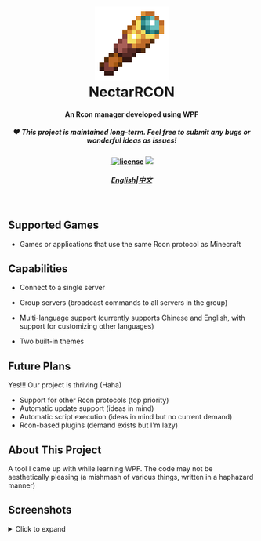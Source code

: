 <h1 align="center">
<img src="NectarRCON/Resources/Icon.png" style="image-rendering: optimizeSpeed;image-rendering: -moz-crisp-edges;image-rendering: -o-crisp-edges;image-rendering: -webkit-optimize-contrast;image-rendering: pixelated;-ms-interpolation-mode: nearest-neighbor;width: 150px; height: 150px;"/>
<br />
NectarRCON
<br />
<h4 align="center">
    An Rcon manager developed using WPF
</h4>
<h5 align="center">
♥ This project is maintained long-term. Feel free to submit any bugs or wonderful ideas as issues!
</h5>
<h4 align="center">
​ <a href="https://mit-license.org/">
​ <img src="https://img.shields.io/github/license/zkhssb/NectarRCON?style=flat-square&color=blueviolet"
​ alt="license" />
​ </a>
​ <img src="https://img.shields.io/badge/.NET-7.0-blue" />
​ <a href="https://bot.q.qq.com/wiki/develop/api/">
​ </a>
​ </h4>
<h5 align="center">
<a href="README_EN.md">English</a>|<a href="README.md">中文</a>
</h5>
​ </h1>

## Supported Games

- Games or applications that use the same Rcon protocol as Minecraft

## Capabilities

- Connect to a single server

- Group servers (broadcast commands to all servers in the group)

- Multi-language support (currently supports Chinese and English, with support for customizing other languages)

- Two built-in themes

## Future Plans

  Yes!!! Our project is thriving (Haha)

- Support for other Rcon protocols (top priority)
- Automatic update support (ideas in mind)
- Automatic script execution (ideas in mind but no current demand)
- Rcon-based plugins (demand exists but I'm lazy)

## About This Project

A tool I came up with while learning WPF. The code may not be aesthetically pleasing (a mishmash of various things, written in a haphazard manner)

## Screenshots

<details>
  <summary>Click to expand</summary>
Home Page

![](https://s2.loli.net/2023/01/03/onSMhEWAp6YGdtr.png)

Password Page

![](https://s2.loli.net/2023/01/03/fmcq18a92AgzLjs.png)

Settings Page

![](https://s2.loli.net/2023/01/03/Qq2o9BLiWeGx8va.png)

Command Page (Connection Successful)

![](https://s2.loli.net/2023/01/03/Lw5eNtvPJCUYdT6.png)

</details>